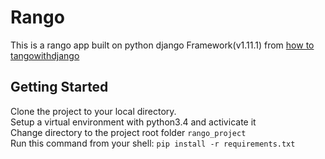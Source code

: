 # Rango

This is a rango app built on python django Framework(v1.11.1) from [how to tangowithdjango](http://www.tangowithdjango.com/)

## Getting Started

Clone the project to your local directory. </br>
Setup a virtual environment with python3.4 and activicate it </br>
Change directory to the project root folder ```rango_project``` </br>
Run this command from your shell: ```pip install -r requirements.txt``` </br>
